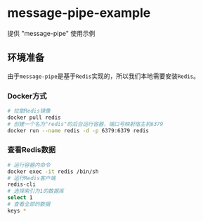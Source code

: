 # message-pipe-example
提供 "message-pipe" 使用示例



## 环境准备

由于`message-pipe`是基于`Redis`实现的，所以我们本地需要安装`Redis`。

### Docker方式

```sh
# 拉取Redis镜像
docker pull redis
# 创建一个名为"redis"的后台运行容器，端口号映射宿主机6379
docker run --name redis -d -p 6379:6379 redis
```

### 查看Redis数据

```sh
# 运行容器内命令
docker exec -it redis /bin/sh
# 运行Redis客户端
redis-cli
# 选择索引为1的数据库
select 1
# 查看全部的数据
keys *
```

